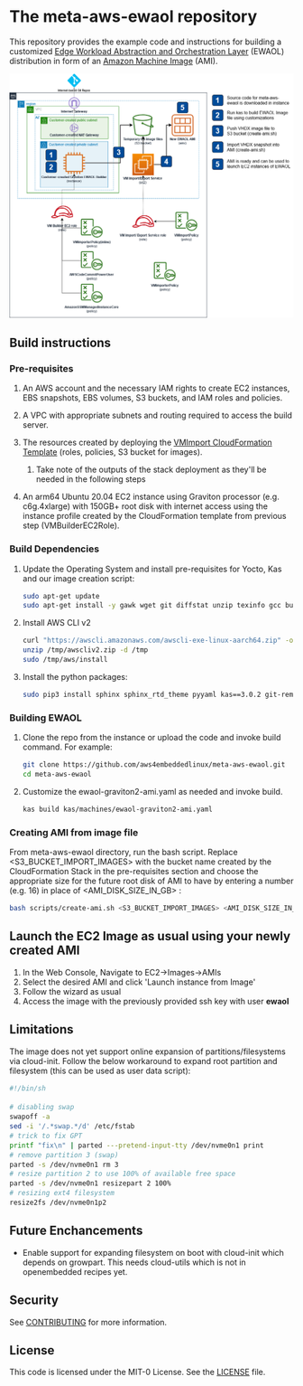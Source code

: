 # The meta-aws-ewaol repository
This repository provides the example code and instructions for building a customized [Edge Workload Abstraction and Orchestration Layer](https://ewaol.sites.arm.com/meta-ewaol/overview.html) (EWAOL) distribution in form of an [Amazon Machine Image](https://docs.aws.amazon.com/AWSEC2/latest/UserGuide/AMIs.html) (AMI). 

![minimal suggested infrastructure](graphics/meta-aws-ewaol.png)

## Build instructions

### Pre-requisites

1. An AWS account and the necessary IAM rights to create EC2 instances, EBS snapshots, EBS volumes, S3 buckets, and IAM roles and policies.
1. A VPC with appropriate subnets and routing required to access the build server.
1. The resources created by deploying the [VMImport CloudFormation Template](cfn/vmimport-cfn.yml) (roles, policies, S3 bucket for images).
    1. Take note of the outputs of the stack deployment as they'll be needed in the following steps

1. An arm64 Ubuntu 20.04 EC2 instance using Graviton processor (e.g. c6g.4xlarge) with 150GB+ root disk with internet access using the instance profile created by the CloudFormation template from previous step (VMBuilderEC2Role).

### Build Dependencies
1. Update the Operating System and install pre-requisites for Yocto, Kas and our image creation script:
    ```bash
    sudo apt-get update
    sudo apt-get install -y gawk wget git diffstat unzip texinfo gcc build-essential chrpath socat cpio python3 python3-pip python3-pexpect xz-utils debianutils iputils-ping python3-git python3-jinja2 libegl1-mesa libsdl1.2-dev pylint3 xterm python3-subunit mesa-common-dev make python3-pip jq zstd liblz4-tool
    ```

1. Install AWS CLI v2

    ```bash
    curl "https://awscli.amazonaws.com/awscli-exe-linux-aarch64.zip" -o "/tmp/awscliv2.zip"
    unzip /tmp/awscliv2.zip -d /tmp
    sudo /tmp/aws/install
    ```

1. Install the python packages:

    ```bash
    sudo pip3 install sphinx sphinx_rtd_theme pyyaml kas==3.0.2 git-remote-codecommit
    ```

### Building EWAOL

1. Clone the repo from the instance or upload the code and invoke build command. For example:

    ```bash
    git clone https://github.com/aws4embeddedlinux/meta-aws-ewaol.git
    cd meta-aws-ewaol
    ```

1. Customize the ewaol-graviton2-ami.yaml as needed and invoke build.

    ```bash
    kas build kas/machines/ewaol-graviton2-ami.yaml
    ```

### Creating AMI from image file

From meta-aws-ewaol directory, run the bash script. Replace <S3_BUCKET_IMPORT_IMAGES> with the bucket name created by the CloudFormation Stack in the pre-requisites section and choose the appropriate size for the future root disk of AMI to have by entering a number (e.g. 16) in place of <AMI_DISK_SIZE_IN_GB> :

```bash
bash scripts/create-ami.sh <S3_BUCKET_IMPORT_IMAGES> <AMI_DISK_SIZE_IN_GB>
```

## Launch the EC2 Image as usual using your newly created AMI

1. In the Web Console, Navigate to EC2->Images->AMIs
1. Select the desired AMI and click 'Launch instance from Image'
1. Follow the wizard as usual
1. Access the image with the previously provided ssh key with user **ewaol**

## Limitations

The image does not yet support online expansion of partitions/filesystems via cloud-init.
Follow the below workaround to expand root partition and filesystem (this can be used as user data script):

```bash
#!/bin/sh

# disabling swap
swapoff -a
sed -i '/.*swap.*/d' /etc/fstab
# trick to fix GPT
printf "fix\n" | parted ---pretend-input-tty /dev/nvme0n1 print
# remove partition 3 (swap)
parted -s /dev/nvme0n1 rm 3
# resize partition 2 to use 100% of available free space
parted -s /dev/nvme0n1 resizepart 2 100%
# resizing ext4 filesystem
resize2fs /dev/nvme0n1p2
```

## Future Enchancements

* Enable support for expanding filesystem on boot with cloud-init which depends on growpart. This needs cloud-utils which is not in openembedded recipes yet.

## Security

See [CONTRIBUTING](CONTRIBUTING.md#security-issue-notifications) for more information.

## License

This code is licensed under the MIT-0 License. See the [LICENSE](LICENSE) file.
